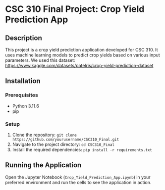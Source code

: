 # CSC 310 Final Project: Crop Yield Prediction App

## Description
This project is a crop yield prediction application developed for CSC 310. It uses machine learning models to predict crop yields based on various input parameters. We used this dataset: https://www.kaggle.com/datasets/patelris/crop-yield-prediction-dataset

## Installation

### Prerequisites
- Python 3.11.6
- pip

### Setup
1. Clone the repository: `git clone https://github.com/yourusername/CSC310_Final.git`
2. Navigate to the project directory: `cd CSC310_Final`
3. Install the required dependencies: `pip install -r requirements.txt`

## Running the Application
Open the Jupyter Notebook (`Crop_Yield_Prediction_App.ipynb`) in your preferred environment and run the cells to see the application in action.
